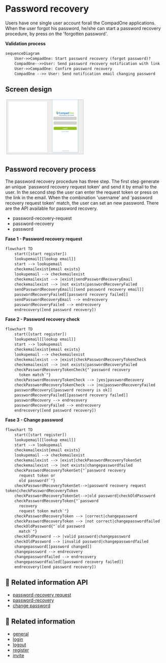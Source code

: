 # Password recovery

Users have one single user account forall the CompadOne applications. When the user forgot his password, he/she can start a password recovery procedure, by press on the 'forgotten password'.

**Validation process**
```mermaid
sequenceDiagram
    User->>CompadOne: Start password recovery (forgot password)?
    CompadOne-->>User: Send password recovery notification with link
    User->>CompadOne: Confirm password recovery
    CompadOne -->> User: Send notification email changing password
```

## Screen design

[<img src="/en/images/log-in.jpg" width="250"/>](login.png)

## Password recovery process

The password recovery procedure has three step. The first step generate an unique `password recovery request token' and send it by email to the user. In the second step the user can enter the request token or press on the link in the email.
When the combination 'username' and 'password recovery request token' match, the user can set an new password. There are the API available for password recovery.

- password-recovery-request
- password-recovery
- password

**Fase 1 - Password recovery request**

```mermaid
flowchart TD
    start([start register])
    lookupemail[[lookup email]]
    start --> lookupemail
    checkemailexist{email exists}
    lookupemail --> checkemailexist
    checkemailexist --> |exist|sendPasswordRecoveryEmail
    checkemailexist --> |not exists|passwordRecoveryFailed
    sendPasswordRecoveryEmail[[send password recovery email]]
    passwordRecoveryFailed[[password recovery failed]]
    sendPasswordRecoveryEmail --> endrecovery
    passwordRecoveryFailed --> endrecovery
    endrecovery([end password recovery])

```

**Fase 2 - Password recovery check**

```mermaid
flowchart TD
    start([start register])
    lookupemail[[lookup email]]
    start --> lookupemail
    checkemailexist{email exists}
    lookupemail --> checkemailexist
    checkemailexist --> |exist|checkPasswordRecoveryTokenCheck
    checkemailexist --> |not exists|passwordRecoveryFailed
    checkPasswordRecoveryTokenCheck{"`password recovery
      token match`"}
    checkPasswordRecoveryTokenCheck --> |yes|passwordRecovery
    checkPasswordRecoveryTokenCheck --> |no|passwordRecoveryFailed
    passwordRecovery[[password recovery is ok]]
    passwordRecoveryFailed[[password recovery failed]]
    passwordRecovery --> endrecovery
    passwordRecoveryFailed --> endrecovery
    endrecovery([end password recovery])

```

**Fase 3 - Change password**

```mermaid
flowchart TD
    start([start register])
    lookupemail[[lookup email]]
    start --> lookupemail
    checkemailexist{email exists}
    lookupemail --> checkemailexist
    checkemailexist --> |exist|checkPasswordRecoveryTokenSet
    checkemailexist --> |not exists|changepasswordfailed
    checkPasswordRecoveryTokenSet{"`password recovery
      request token or
      old password?`"}
    checkPasswordRecoveryTokenSet-->|password recovery request token|checkPasswordRecoveryToken
    checkPasswordRecoveryTokenSet-->|old password|checkOldPassword
    checkPasswordRecoveryToken{"`password
      recovery
      request token match`"}
    checkPasswordRecoveryToken --> |correct|changepassword
    checkPasswordRecoveryToken --> |not correct|changepasswordfailed
    checkOldPassword{"`old password
      match`"}
    checkOldPassword --> |valid password|changepassword
    checkOldPassword --> |invalid password|changepasswordfailed
    changepassword[[password changed]]
    changepassword --> endrecovery
    changepasswordfailed --> endrecovery
    changepasswordfailed[[password recovery failed]]
    endrecovery([end password recovery])

```

## 🔗 Related information API
- [password-recovery request](api/password-recovery-request.md)
- [password-recovery](api/password-recovery.md)
- [change password](api/password.md)


## 🔗 Related information
- [general](index.md)
- [login](login.md)
- [logout](logout.md)
- [register](register.md)
- [invite](user-invite.md)


